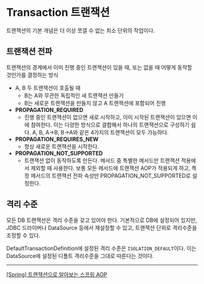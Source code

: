 # Transaction 트랜잭션

트랜잭션의 기본 개념은 더 이상 쪼갤 수 없는 최소 단위의 작업이다.

## 트랜잭션 전파

트랜잭션의 경계에서 이미 진행 중인 트랜잭션이 있을 때, 또는 없을 때 어떻게 동작할 것인가를 결정하는 방식

- A, B 두 트랜잭션이 호출될 때
    - B는  A와 무관한 독립적인 새 트랜잭션 만들기
    - B는 새로운 트랜잭션을 만들지 않고 A 트랜잭션에 포함되어 진행
- **PROPAGATION_REQUIRED**
    - 진행 중인 트랜잭션이 없으면 새로 시작하고, 이미 시작된 트랜잭션이 있으면 이에 참여한다.
      이는 다양한 방식으로 결합해서 하나의 트랜잭션으로 구성하기 쉽다. A, B, A->B, B->A와 같은 4가지의 트랜잭션이 모두 가능하다.
- **PROPAGATION_REQUIRES_NEW**
    - 항상 새로운 트랜잭션을 시작한다.
- **PROPAGATION_NOT_SUPPORTED**
    - 트랜잭션 없이 동작하도록 만든다. 메서드 중 특별한 메서드만 트랜잭션 적용에서 제외할 때 사용한다.
      보통 모든 메서드에 트랜잭션 AOP가 적용되게 하고, 특정 메서드의 트랜잭션 전파 속성만 PROPAGATION_NOT_SUPPORTED로 설정한다.


## 격리 수준

모든 DB 트랜잭션은 격리 수준을 갖고 있어야 한다. 기본적으로 DB에 설정되어 있지만,
JDBC 드라이버나 DataSource 등에서 재설정할 수 있고, 트랜잭션 단위로 격리수준을 조정할 수 있다.

DefaultTransactionDefinition에 설정된 격리 수준은 `ISOLATION_DEFAULT`이다.
이는 DataSource에 설정된 디폴트 격리수준을 그대로 따른다는 것이다.

---

[[Spring] 트랜잭션으로 알아보는 스프링 AOP](https://frtt0608.tistory.com/140)